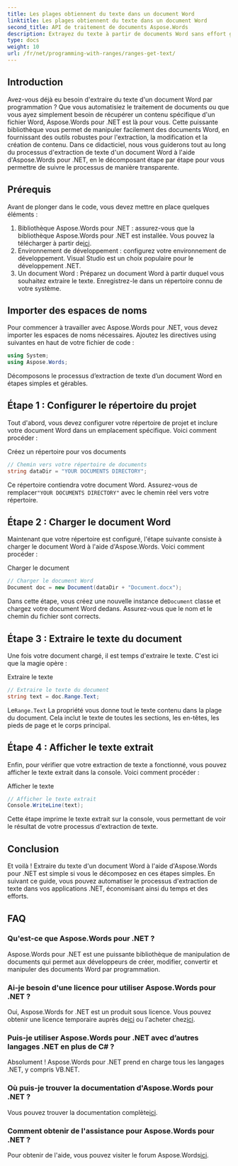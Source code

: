 ```yaml
---
title: Les plages obtiennent du texte dans un document Word
linktitle: Les plages obtiennent du texte dans un document Word
second_title: API de traitement de documents Aspose.Words
description: Extrayez du texte à partir de documents Word sans effort grâce à Aspose.Words pour .NET. Suivez notre guide détaillé pour commencer en toute simplicité.
type: docs
weight: 10
url: /fr/net/programming-with-ranges/ranges-get-text/
---
```

## Introduction

Avez-vous déjà eu besoin d'extraire du texte d'un document Word par programmation ? Que vous automatisiez le traitement de documents ou que vous ayez simplement besoin de récupérer un contenu spécifique d'un fichier Word, Aspose.Words pour .NET est là pour vous. Cette puissante bibliothèque vous permet de manipuler facilement des documents Word, en fournissant des outils robustes pour l'extraction, la modification et la création de contenu. Dans ce didacticiel, nous vous guiderons tout au long du processus d'extraction de texte d'un document Word à l'aide d'Aspose.Words pour .NET, en le décomposant étape par étape pour vous permettre de suivre le processus de manière transparente.

## Prérequis

Avant de plonger dans le code, vous devez mettre en place quelques éléments :

1.  Bibliothèque Aspose.Words pour .NET : assurez-vous que la bibliothèque Aspose.Words pour .NET est installée. Vous pouvez la télécharger à partir de[ici](https://releases.aspose.com/words/net/).
2. Environnement de développement : configurez votre environnement de développement. Visual Studio est un choix populaire pour le développement .NET.
3. Un document Word : Préparez un document Word à partir duquel vous souhaitez extraire le texte. Enregistrez-le dans un répertoire connu de votre système.

## Importer des espaces de noms

Pour commencer à travailler avec Aspose.Words pour .NET, vous devez importer les espaces de noms nécessaires. Ajoutez les directives using suivantes en haut de votre fichier de code :

```csharp
using System;
using Aspose.Words;
```

Décomposons le processus d’extraction de texte d’un document Word en étapes simples et gérables.

## Étape 1 : Configurer le répertoire du projet

Tout d'abord, vous devez configurer votre répertoire de projet et inclure votre document Word dans un emplacement spécifique. Voici comment procéder :

Créez un répertoire pour vos documents

```csharp
// Chemin vers votre répertoire de documents
string dataDir = "YOUR DOCUMENTS DIRECTORY";
```

 Ce répertoire contiendra votre document Word. Assurez-vous de remplacer`"YOUR DOCUMENTS DIRECTORY"` avec le chemin réel vers votre répertoire.

## Étape 2 : Charger le document Word

Maintenant que votre répertoire est configuré, l'étape suivante consiste à charger le document Word à l'aide d'Aspose.Words. Voici comment procéder :

Charger le document

```csharp
// Charger le document Word
Document doc = new Document(dataDir + "Document.docx");
```

 Dans cette étape, vous créez une nouvelle instance de`Document` classe et chargez votre document Word dedans. Assurez-vous que le nom et le chemin du fichier sont corrects.

## Étape 3 : Extraire le texte du document

Une fois votre document chargé, il est temps d'extraire le texte. C'est ici que la magie opère :

Extraire le texte

```csharp
// Extraire le texte du document
string text = doc.Range.Text;
```

 Le`Range.Text` La propriété vous donne tout le texte contenu dans la plage du document. Cela inclut le texte de toutes les sections, les en-têtes, les pieds de page et le corps principal.

## Étape 4 : Afficher le texte extrait

Enfin, pour vérifier que votre extraction de texte a fonctionné, vous pouvez afficher le texte extrait dans la console. Voici comment procéder :

Afficher le texte

```csharp
// Afficher le texte extrait
Console.WriteLine(text);
```

Cette étape imprime le texte extrait sur la console, vous permettant de voir le résultat de votre processus d'extraction de texte.

## Conclusion

Et voilà ! Extraire du texte d'un document Word à l'aide d'Aspose.Words pour .NET est simple si vous le décomposez en ces étapes simples. En suivant ce guide, vous pouvez automatiser le processus d'extraction de texte dans vos applications .NET, économisant ainsi du temps et des efforts.

## FAQ

### Qu'est-ce que Aspose.Words pour .NET ?

Aspose.Words pour .NET est une puissante bibliothèque de manipulation de documents qui permet aux développeurs de créer, modifier, convertir et manipuler des documents Word par programmation.

### Ai-je besoin d'une licence pour utiliser Aspose.Words pour .NET ?

 Oui, Aspose.Words for .NET est un produit sous licence. Vous pouvez obtenir une licence temporaire auprès de[ici](https://purchase.aspose.com/temporary-license/) ou l'acheter chez[ici](https://purchase.aspose.com/buy).

### Puis-je utiliser Aspose.Words pour .NET avec d’autres langages .NET en plus de C# ?

Absolument ! Aspose.Words pour .NET prend en charge tous les langages .NET, y compris VB.NET.

### Où puis-je trouver la documentation d'Aspose.Words pour .NET ?

 Vous pouvez trouver la documentation complète[ici](https://reference.aspose.com/words/net/).

### Comment obtenir de l'assistance pour Aspose.Words pour .NET ?

 Pour obtenir de l'aide, vous pouvez visiter le forum Aspose.Words[ici](https://forum.aspose.com/c/words/8).